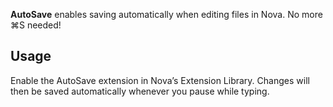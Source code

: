 **AutoSave** enables saving automatically when editing files in Nova. No more ⌘S needed!

## Usage

Enable the AutoSave extension in Nova’s Extension Library. Changes will then be saved automatically whenever you pause while typing.

